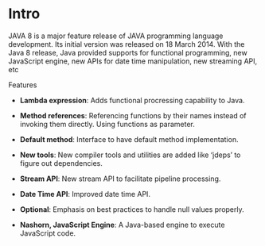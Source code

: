 # Intro
JAVA 8 is a major feature release of JAVA programming language development. Its initial version was released on 18 March 2014. With the Java 8 release, Java provided supports for functional programming, new JavaScript engine, new APIs for date time manipulation, new streaming API, etc

Features
- **Lambda expression**: Adds functional procressing capability to Java.
- **Method references**: Referencing functions by their names instead of invoking them directly. Using functions as parameter.
- **Default method**: Interface to have default method implementation.
- **New tools**: New compiler tools and utilities are added like ‘jdeps’ to figure out dependencies.

- **Stream API**: New stream API to facilitate pipeline processing.

- **Date Time API**: Improved date time API.

- **Optional**: Emphasis on best practices to handle null values properly.

- **Nashorn, JavaScript Engine**: A Java-based engine to execute JavaScript code.

